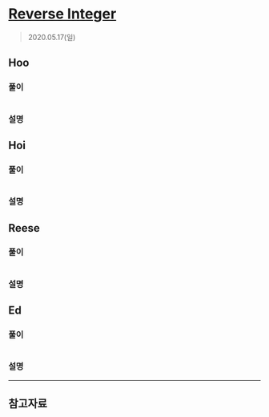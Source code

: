 # [Reverse Integer](https://leetcode.com/explore/interview/card/top-interview-questions-easy/127/strings/880/)

> 2020.05.17(일)

## Hoo

### 풀이

```js
```

### 설명

## Hoi

### 풀이

```js
```

### 설명

## Reese

### 풀이

```js
```

### 설명

## Ed

### 풀이

```js
```

### 설명

---

## 참고자료
